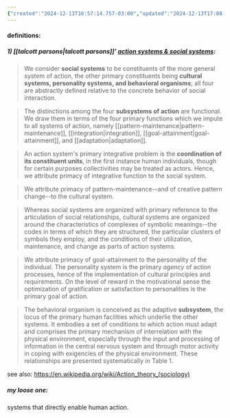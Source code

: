 ```yaml
---
{"created":"2024-12-13T16:57:14.757-03:00","updated":"2024-12-13T17:08:56.671-03:00","tags":["concept","systemsscience","cybernetics","sociology","🌱","design","lab"],"notestage":["🌱"],"dg-publish":true,"permalink":"/concepts/design/action-systems/","dgPassFrontmatter":true}
---
```


#### definitions:

##### 1) [[talcott parsons\|talcott parsons]]' [action systems & social systems](https://www.csun.edu/~snk1966/Talcott%20Parsons%20-%20Action%20Systems%20and%20Social%20Systems.htm):

> We consider **social systems** to be constituents of the more general system of action, the other primary constituents being **cultural systems, personality systems, and behavioral organisms**; all four are abstractly defined relative to the concrete behavior of social interaction.

> The distinctions among the four **subsystems of action** are functional. We draw them in terms of the four primary functions which we impute to all systems of action, namely [[pattern-maintenance\|pattern-maintenance]], [[integration\|integration]], [[goal-attainment\|goal-attainment]], and [[adaptation\|adaptation]].

> An action system's primary integrative problem is the **coordination of its constituent units**, in the first instance human individuals, though for certain purposes collectivities may be treated as actors. Hence, we attribute primacy of integrative function to the social system.

> We attribute primacy of pattern-maintenance--and of creative pattern change--to the cultural system.

> Whereas social systems are organized with primary reference to the articulation of social relationships, cultural systems are organized around the characteristics of complexes of symbolic meanings--the codes in terms of which they are structured, the particular clusters of symbols they employ, and the conditions of their utilization, maintenance, and change as parts of action systems.

> We attribute primacy of goal-attainment to the personality of the individual. The personality system is the primary _agency_ of action processes, hence of the implementation of cultural principles and requirements. On the level of reward in the motivational sense the optimization of gratification or satisfaction to personalities is the primary goal of action.

> The behavioral organism is conceived as the adaptive **subsystem**, the locus of the primary human facilities which underlie the other systems. It embodies a set of conditions to which action must adapt and comprises the primary mechanism of interrelation with the physical environment, especially through the input and processing of information in the central nervous system and through motor activity in coping with exigencies of the physical environment. These relationships are presented systematically in Table 1.

see also: https://en.wikipedia.org/wiki/Action_theory_(sociology)

##### my loose one:

systems that directly enable human action.